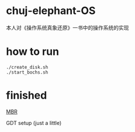 # chuj-elephant-OS

本人对《操作系统真象还原》一书中的操作系统的实现

# how to run
```
./create_disk.sh
./start_bochs.sh
```

# finished

[MBR](https://www.cjovi.icu/OS/1320.html)

GDT setup (just a little)
